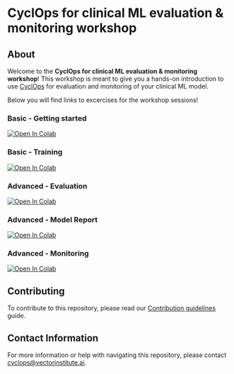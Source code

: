 # CyclOps for clinical ML evaluation & monitoring workshop

## About

Welcome to the **CyclOps for clinical ML evaluation & monitoring  workshop**! This workshop is meant to give you a hands-on introduction to use [CyclOps](https://github.com/VectorInstitute/cyclops) for evaluation and monitoring of your clinical ML model.

Below you will find links to excercises for the workshop sessions!

### Basic - Getting started

[![Open In Colab](https://colab.research.google.com/assets/colab-badge.svg)](https://colab.research.google.com/github/VectorInstitute/cyclops-workshop/blob/main/reference_implementations/basic/getting_started.ipynb)

### Basic - Training

[![Open In Colab](https://colab.research.google.com/assets/colab-badge.svg)](https://colab.research.google.com/github/VectorInstitute/cyclops-workshop/blob/main/reference_implementations/basic/training.ipynb)

### Advanced - Evaluation

[![Open In Colab](https://colab.research.google.com/assets/colab-badge.svg)](https://colab.research.google.com/github/VectorInstitute/cyclops-workshop/blob/main/reference_implementations/advanced/evaluation.ipynb)

### Advanced - Model Report

[![Open In Colab](https://colab.research.google.com/assets/colab-badge.svg)](https://colab.research.google.com/github/VectorInstitute/cyclops-workshop/blob/main/reference_implementations/advanced/model_report.ipynb)

### Advanced - Monitoring

[![Open In Colab](https://colab.research.google.com/assets/colab-badge.svg)](https://colab.research.google.com/github/VectorInstitute/cyclops-workshop/blob/main/reference_implementations/advanced/monitoring.ipynb)

## Contributing
To contribute to this repository, please read our [Contribution guidelines](CONTRIBUTING.md) guide.

## Contact Information

For more information or help with navigating this repository, please contact [cyclops@vectorinstitute.ai](cyclops@vectorinstitute.ai).
